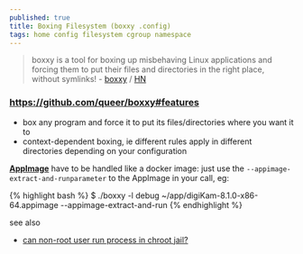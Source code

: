 ```yaml
---
published: true
title: Boxing Filesystem (boxxy .config)
tags: home config filesystem cgroup namespace
---
```

> boxxy is a tool for boxing up misbehaving Linux applications and forcing them to put their files and directories in the right place, without symlinks! - [boxxy](https://github.com/queer/boxxy) / [HN](https://news.ycombinator.com/item?id=34730520)

### https://github.com/queer/boxxy#features
- box any program and force it to put its files/directories where you want it to
- context-dependent boxing, ie different rules apply in different directories depending on your configuration

[**AppImage**](https://github.com/queer/boxxy/issues/142) have to be handled like a docker image:
just use the `--appimage-extract-and-runparameter` to the AppImage in your call, eg:

{% highlight bash %}
$ ./boxxy -l debug ~/app/digiKam-8.1.0-x86-64.appimage --appimage-extract-and-run
{% endhighlight %}


see also
- [can non-root user run process in chroot jail?](https://serverfault.com/questions/135599/ubuntu-can-non-root-user-run-process-in-chroot-jail/811509#811509)
